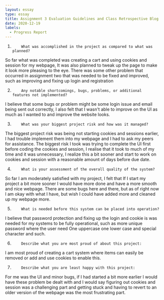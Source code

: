 ```yaml
---
layout: essay
type: essay
title: Assignment 3 Evaluation Guidelines and Class Retrospective Blog
date: 2020-12-19
labels:
  - Progress Report
---
```


1.         What was accomplished in the project as compared to what was planned?

 So far what was completed was creating a cart and using cookies and session for my webpage, It was also planned to tweak up the page to make it look more pleasing to the eye. There was some other problem that occurred in assignment two that was needed to be fixed and improved, such as improving and fixing up login and registration  

2.         Any notable shortcomings, bugs, problems, or additional features not implemented?
I believe that some bugs or problem might be some login issue and email being sent out correctly, I also felt that I wasn't able to improve on the UI as much as I wanted to and improve the website looks. 
 

3.         What was your biggest project risk and how was it managed?
The biggest project risk was being not starting cookies and sessions earlier, I had trouble implement them into my webpage and I had to ask my peers for assistance. The biggest risk I took was trying to complete the UI first before coding the cookies and session, I realise that it took to much of my time and it was unnecessary, I realize this a bit sooner and start to work on cookies and session with a reasonable amount of days before due date.
 

4.         What is your assessment of the overall quality of the system?
So far I am moderately satisfied with my project, I felt that If I start my project a bit more sooner I would have more done and have a more smooth and nice webpage. There are some bugs here and there, but as of right now I am okay with what I have, but wish I could have added more and cleaned up my webpage more.
 

5.         What is needed before this system can be placed into operation?
I believe that password protection and fixing up the login and cookie is was needed for my systems to be fully operational, such as more unique password where the user need One uppercase one lower case and special character and such.
 

6.         Describe what you are most proud of about this project:
I am most proud of creating a cart system where items can easily be removed or add and use cookies to enable this.
 

7.         Describe what you are least happy with this project:
For me was the UI and minor bugs, if I had started a bit more earlier I would have these problem be dealt with and I would say figuring out cookies and session was a challenging part and getting stuck and having to revert to an older version of the webpage was the most frustrating part.

